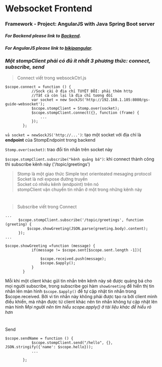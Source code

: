 # Websocket Frontend
### Framework - Project: AngularJS with Java Spring Boot server
##### For Backend please link to [Backend](https://github.com/Gnol-UET/websocket_be).
##### For AngularJS please link to [bikipangular](https://github.com/Gnol-UET/bikipangular).

### *Một stompClient phải có đủ ít nhất 3 phương thức: connect, subscribe, send*

> Connect viết trong websockCtrl.js
```
$scope.connect = function () {
            //Sock cài ở địa chỉ TUYỆT ĐỐI: phải thêm http
            //Tất cả còn lại là địa chỉ tương đối
            var socket = new SockJS('http://192.168.1.105:8080/gs-guide-websocket');
            $scope.stompClient = Stomp.over(socket);
            $scope.stompClient.connect({}, function (frame) {
                ...
            });
        };
```

`vả socket = newSockJS('http://...')`: tạo một socket với địa chỉ là **endpoint** của StompEndpoint trong backend 

`Stomp.over(socket)`: trao đổi tin nhắn trên socket này 

`$scope.stompClient.subscribe("kênh quảng bá")`: khi connect thành công thì subscribe kênh này ('/topic/greetings')

> Stomp là một giao thức Simple text orienteated mesaging protocol  
> Socket là nơi expose đường truyền   
> Socket có nhiều kênh (endpoint) trên nó   
> stompClient vận chuyển tin nhắn ở một trong những kênh này    

#
#

> Subscribe viết trong Connect
```
...
      $scope.stompClient.subscribe('/topic/greetings', function (greeting) {
          $scope.showGreeting(JSON.parse(greeting.body).content);
      });
...

$scope.showGreeting =function (message) {
            if(message != $scope.sent[$scope.sent.length -1]){

                $scope.received.push(message);
                $scope.$apply();
            }
        }

```
Mỗi khi một client khác gửi tin nhắn trên kênh này sẽ được quảng bá cho mọi người subscribe, trong subscribe gọi hàm `showGreeting` để hiển thị tin nhắn lên màn hình
`$scope.$apply()` để tự cập nhật tin nhắn trong $scope.received. Bởi vì tin nhắn này không phải được tạo ra bởi client mình điều khiển, mà nhận được từ client khác nên tin nhắn không tự cập nhật lên màn hình 
*Mọi người nên tìm hiểu $scope.$apply() ở tài liệu khác để hiểu rõ hơn* 

#
#

Send
```
$scope.sendName = function () {
            $scope.stompClient.send("/hello", {}, JSON.stringify({'name': $scope.hello}));
            ...

        };
```        

